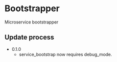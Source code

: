 # Bootstrapper
Microservice bootstrapper

## Update process
* 0.1.0
    * service_bootstrap now requires debug_mode. 
